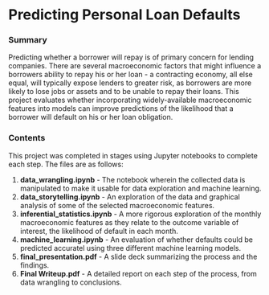 # Predicting Personal Loan Defaults

### Summary

Predicting whether a borrower will repay is of primary concern for lending companies. There are several macroeconomic factors that might influence a borrowers ability to repay his or her loan - a contracting economy, all else equal, will typically expose lenders to greater risk, as borrowers are more likely to lose jobs or assets and to be unable to repay their loans. This project evaluates whether incorporating widely-available macroeconomic features into models can improve predictions of the likelihood that a borrower will default on his or her loan obligation.

### Contents

This project was completed in stages using Jupyter notebooks to complete each step. The files are as follows:
<ol>
  <li><b>data_wrangling.ipynb</b> - The notebook wherein the collected data is manipulated to make it usable for data exploration and machine learning.</li>
  <li><b>data_storytelling.ipynb</b> - An exploration of the data and graphical analysis of some of the selected macroeconomic features.</li>
  <li><b>inferential_statistics.ipynb</b> - A more rigorous exploration of the monthly macroeconomic features as they relate to the outcome variable of interest, the likelihood of default in each month.</li>
  <li><b>machine_learning.ipynb</b> - An evaluation of whether defaults could be predicted accuratel using three different machine learning models.</li>
  <li><b>final_presentation.pdf</b> - A slide deck summarizing the process and the findings.</li>
  <li><b>Final Writeup.pdf</b> - A detailed report on each step of the process, from data wrangling to conclusions.</li>
</ol>
